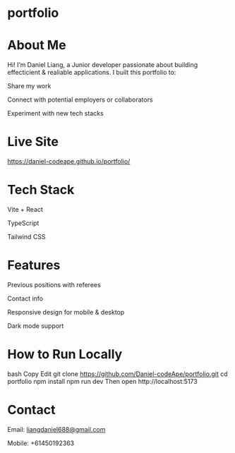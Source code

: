 # portfolio

# About Me
Hi! I’m Daniel Liang, a Junior developer passionate about building effecticient & realiable applications. I built this portfolio to:

Share my work 

Connect with potential employers or collaborators

Experiment with new tech stacks

# Live Site
https://daniel-codeape.github.io/portfolio/

# Tech Stack
Vite + React

TypeScript

Tailwind CSS

# Features
Previous positions with referees

Contact info

Responsive design for mobile & desktop

Dark mode support

# How to Run Locally
bash
Copy
Edit
git clone https://github.com/Daniel-codeApe/portfolio.git
cd portfolio
npm install
npm run dev
Then open http://localhost:5173

# Contact
Email: liangdaniel688@gmail.com

Mobile: +61450192363
